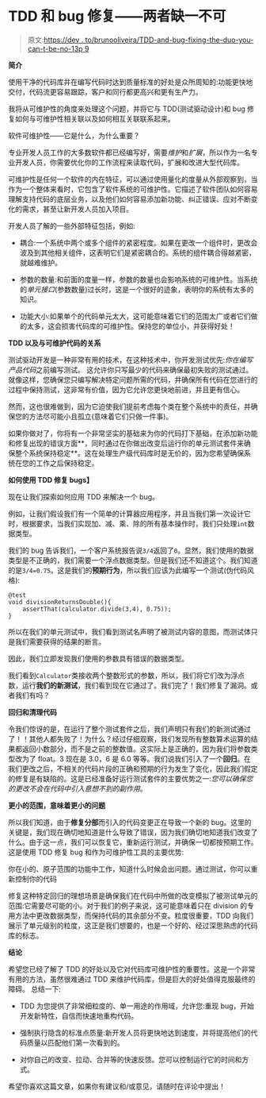 # TDD 和 bug 修复——两者缺一不可

> 原文:[https://dev . to/brunooliveira/TDD-and-bug-fixing-the-duo-you-can-t-be-no-13p 9](https://dev.to/brunooliveira/tdd-and-bug-fixing-the-duo-you-can-t-be-without-13p9)

**简介**

使用干净的代码库并在编写代码时达到质量标准的好处是众所周知的:功能更快地交付，代码流更容易跟踪，客户和同行都更高兴和更有生产力。

我将从可维护性的角度来处理这个问题，并将它与 TDD(测试驱动设计)和 bug 修复如何与可维护性相关联以及如何相互关联联系起来。

软件可维护性——它是什么，为什么重要？

专业开发人员工作的大多数软件都已经编写好，需要*维护*和*扩展*，所以作为一名专业开发人员，你需要优化你的工作流程来读取代码，扩展和改进大型代码库。

可维护性是任何一个软件的内在特征，可以通过使用量化的度量从外部观察到，当作为一个整体来看时，它包含了软件系统的可维护性。它描述了软件团队如何容易理解支持代码的底层业务，以及他们如何容易添加新功能、纠正错误、应对不断变化的需求，甚至让新开发人员加入项目。

开发人员了解的一些外部特征包括，例如:

*   耦合:一个系统中两个或多个组件的紧密程度。如果在更改一个组件时，更改会波及到其他相关组件，这表明它们是紧密耦合的。系统的组件耦合得越紧密，就越难维护。

*   参数的数量:和前面的度量一样，参数的数量也会影响系统的可维护性。当系统的*单元接口*(参数数量)过长时，这是一个很好的迹象，表明你的系统有太多的知识。

*   功能大小:如果单个的代码单元太大，这可能意味着它们的范围太广或者它们做的太多，这会损害代码库的可维护性。保持您的单位小，并获得好处！

**TDD 以及与可维护代码的关系**

测试驱动开发是一种非常有用的技术，在这种技术中，你开发测试优先:*你在编写产品代码*之前编写测试。
这允许你只写最少的代码来确保最初失败的测试通过。就像这样，您确保您只编写解决特定问题所需的代码，并确保所有代码在您进行的过程中保持测试，这非常有价值，因为它允许您更快地前进，并且更有信心。

然而，这也很难做到，因为它迫使我们提前考虑每个类在整个系统中的责任，并确保您的方法尽可能小且孤立(意味着它们只做一件事)。

如果你做对了，你将有一个非常坚实的基础来为你的代码打下基础，在添加新功能和修复出现的错误方面**，同时通过在你做出改变后运行你的单元测试套件来确保整个系统保持稳定**。这在处理生产级代码库时是无价的，因为您希望确保系统在您的工作之后保持稳定。

**如何使用 TDD 修复 bugs】**

现在让我们探索如何应用 TDD 来解决一个 bug。

例如，让我们假设我们有一个简单的计算器应用程序，并且当我们第一次设计它时，根据要求，当我们实现加、减、乘、除的所有基本操作时，我们只处理`int`数据类型。

我们的 bug 告诉我们，一个客户系统报告说`3/4`返回了`0`。显然，我们使用的数据类型是不正确的，我们需要一个浮点数据类型。但是我们还不知道这个。我们知道的是`3/4=0.75`。这是我们的**预期行为**，所以我们应该为此编写一个测试(伪代码风格):

```
@test
void divisionReturnsDouble(){
    assertThat(calculator.divide(3,4), 0.75));
} 
```

所以在我们的单元测试中，我们看到测试名声明了被测试内容的意图，而测试体只是我们需要获得的结果的断言。

因此，我们立即发现我们使用的参数具有错误的数据类型。

我们看到`Calculator`类接收两个整数形式的参数，所以，我们将它们改为浮点数，运行**我们的新测试**，我们看到现在它通过了。我们完了！我们修复了漏洞。或者我们有吗？

**回归和清理代码**

令我们惊讶的是，在运行了整个测试套件之后，我们声明只有我们的新测试通过了！！其他人都失败了！为什么？经过仔细观察，我们发现所有整数算术运算的结果都返回小数部分，而不是之前的整数值。这实际上是正确的，因为我们将参数类型改为了 float。3 现在是 3.0，6 是 6.0 等等。我们说我们引入了一个**回归**。在我们更改之后，不相关的代码片段的正确和预期的行为发生了变化，因此我们假定的修复是有缺陷的。这是已经准备好运行测试套件的主要优势之一:*您可以确保您的更改不会在代码中引入意想不到的副作用*。

**更小的范围，意味着更小的问题**

所以我们知道，由于**修复分部**而引入的代码变更正在导致一个新的 bug。这里的关键是，我们现在确切地知道是什么导致了错误，因为我们确切地知道我们改变了什么。由于这一点，我们可以恢复它，重新运行测试，并确保一切都按预期工作。这是使用 TDD 修复 bug 和作为可维护性工具的主要优势:

你在小的、原子范围的功能中工作，知道什么时候会出问题。通过测试，你可以重新控制你的代码

修复这种特定回归的理想场景是确保我们在代码中所做的改变模拟了被测试单元的范围:它需要尽可能的小。对于我们的例子来说，这可能意味着只在 division 的专用方法中更改数据类型，而保持代码的其余部分不变。粒度很重要，TDD 向我们展示了单元级别的粒度，这正是我们想要的，也是一个好的、经过深思熟虑的代码库的标志。

**结论**

希望您已经了解了 TDD 的好处以及它对代码库可维护性的重要性。这是一个非常有用的方法，虽然很难通过 TDD 来维护代码库，但是巨大的好处值得克服最终的障碍。
总结一下:

*   TDD 为您提供了非常细粒度的、单一用途的作用域，允许您:重现 bug，开始开发新特性，自信而快速地重构代码。

*   强制执行隐含的标准点质量:新开发人员将更快地达到速度，并将提高他们的代码质量以匹配他们第一次看到的。

*   对你自己的改变、拉动、合并等的快速反馈。您可以控制运行它的时间和方式。

希望你喜欢这篇文章，如果你有建议和/或意见，请随时在评论中提出！